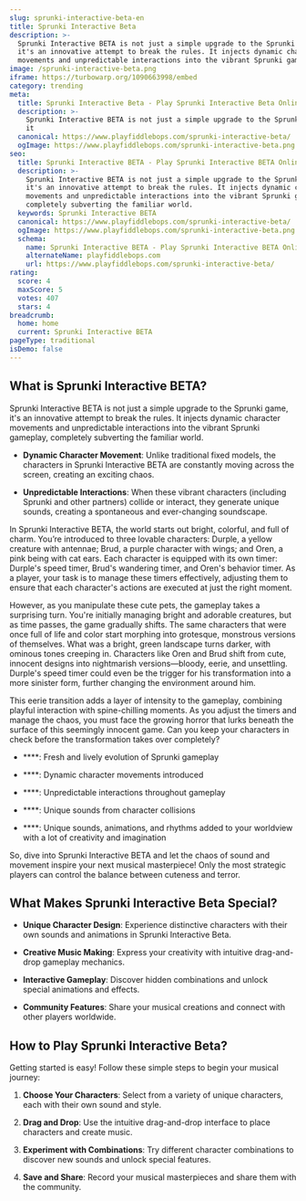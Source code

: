 ```yaml
---
slug: sprunki-interactive-beta-en
title: Sprunki Interactive Beta
description: >-
  Sprunki Interactive BETA is not just a simple upgrade to the Sprunki game,
  it's an innovative attempt to break the rules. It injects dynamic character
  movements and unpredictable interactions into the vibrant Sprunki gameplay.
image: /sprunki-interactive-beta.png
iframe: https://turbowarp.org/1090663998/embed
category: trending
meta:
  title: Sprunki Interactive Beta - Play Sprunki Interactive Beta Online
  description: >-
    Sprunki Interactive BETA is not just a simple upgrade to the Sprunki game,
    it
  canonical: https://www.playfiddlebops.com/sprunki-interactive-beta/
  ogImage: https://www.playfiddlebops.com/sprunki-interactive-beta.png
seo:
  title: Sprunki Interactive BETA - Play Sprunki Interactive BETA Online
  description: >-
    Sprunki Interactive BETA is not just a simple upgrade to the Sprunki game,
    it's an innovative attempt to break the rules. It injects dynamic character
    movements and unpredictable interactions into the vibrant Sprunki gameplay,
    completely subverting the familiar world.
  keywords: Sprunki Interactive BETA
  canonical: https://www.playfiddlebops.com/sprunki-interactive-beta/
  ogImage: https://www.playfiddlebops.com/sprunki-interactive-beta.png
  schema:
    name: Sprunki Interactive BETA - Play Sprunki Interactive BETA Online
    alternateName: playfiddlebops.com
    url: https://www.playfiddlebops.com/sprunki-interactive-beta/
rating:
  score: 4
  maxScore: 5
  votes: 407
  stars: 4
breadcrumb:
  home: home
  current: Sprunki Interactive BETA
pageType: traditional
isDemo: false
---
```


## What is Sprunki Interactive BETA?

Sprunki Interactive BETA is not just a simple upgrade to the Sprunki game, it's an innovative attempt to break the rules. It injects dynamic character movements and unpredictable interactions into the vibrant Sprunki gameplay, completely subverting the familiar world.

- **Dynamic Character Movement**: Unlike traditional fixed models, the characters in Sprunki Interactive BETA are constantly moving across the screen, creating an exciting chaos.

- **Unpredictable Interactions**: When these vibrant characters (including Sprunki and other partners) collide or interact, they generate unique sounds, creating a spontaneous and ever-changing soundscape.

In Sprunki Interactive BETA, the world starts out bright, colorful, and full of charm. You’re introduced to three lovable characters: Durple, a yellow creature with antennae; Brud, a purple character with wings; and Oren, a pink being with cat ears. Each character is equipped with its own timer: Durple's speed timer, Brud's wandering timer, and Oren's behavior timer. As a player, your task is to manage these timers effectively, adjusting them to ensure that each character's actions are executed at just the right moment.

However, as you manipulate these cute pets, the gameplay takes a surprising turn. You're initially managing bright and adorable creatures, but as time passes, the game gradually shifts. The same characters that were once full of life and color start morphing into grotesque, monstrous versions of themselves. What was a bright, green landscape turns darker, with ominous tones creeping in. Characters like Oren and Brud shift from cute, innocent designs into nightmarish versions—bloody, eerie, and unsettling. Durple's speed timer could even be the trigger for his transformation into a more sinister form, further changing the environment around him.

This eerie transition adds a layer of intensity to the gameplay, combining playful interaction with spine-chilling moments. As you adjust the timers and manage the chaos, you must face the growing horror that lurks beneath the surface of this seemingly innocent game. Can you keep your characters in check before the transformation takes over completely?

- ****: Fresh and lively evolution of Sprunki gameplay

- ****: Dynamic character movements introduced

- ****: Unpredictable interactions throughout gameplay

- ****: Unique sounds from character collisions

- ****: Unique sounds, animations, and rhythms added to your worldview with a lot of creativity and imagination

So, dive into Sprunki Interactive BETA and let the chaos of sound and movement inspire your next musical masterpiece! Only the most strategic players can control the balance between cuteness and terror.

## What Makes Sprunki Interactive Beta Special?

- **Unique Character Design**: Experience distinctive characters with their own sounds and animations in Sprunki Interactive Beta.

- **Creative Music Making**: Express your creativity with intuitive drag-and-drop gameplay mechanics.

- **Interactive Gameplay**: Discover hidden combinations and unlock special animations and effects.

- **Community Features**: Share your musical creations and connect with other players worldwide.

## How to Play Sprunki Interactive Beta?

Getting started is easy! Follow these simple steps to begin your musical journey:

1. **Choose Your Characters**: Select from a variety of unique characters, each with their own sound and style.

1. **Drag and Drop**: Use the intuitive drag-and-drop interface to place characters and create music.

1. **Experiment with Combinations**: Try different character combinations to discover new sounds and unlock special features.

1. **Save and Share**: Record your musical masterpieces and share them with the community.
